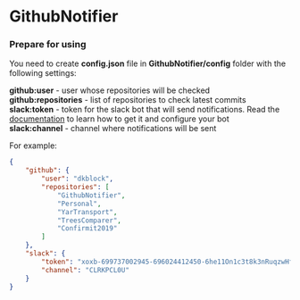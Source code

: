 # GithubNotifier

### Prepare for using
You need to create **config.json** file in **GithubNotifier/config** folder with the following settings:

**github:user** - user whose repositories will be checked  
**github:repositories** - list of repositories to check latest commits  
**slack:token** - token for the slack bot that will send notifications. Read the [documentation](https://api.slack.com/bot-users) to learn how to get it and configure your bot  
**slack:channel** - сhannel where notifications will be sent

For example:
```json
{
    "github": {
        "user": "dkblock",
        "repositories": [
            "GithubNotifier", 
            "Personal",
            "YarTransport",
            "TreesComparer",
            "Confirmit2019"
        ]
    },
    "slack": {
        "token": "xoxb-699737002945-696024412450-6he11On1c3t8k3nRuqzwHfQXF8H4Xgx",
        "channel": "CLRKPCL0U"
    }
}
```



